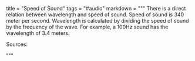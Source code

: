 title = "Speed of Sound"
tags = "#audio"
markdown = """
There is a direct relation between wavelength and speed of sound. Speed of sound is 340 meter per second. Wavelength is calculated by dividing the speed of sound by the frequency of the wave. For example, a 100Hz sound has the wavelength of 3.4 meters.

Sources:

"""